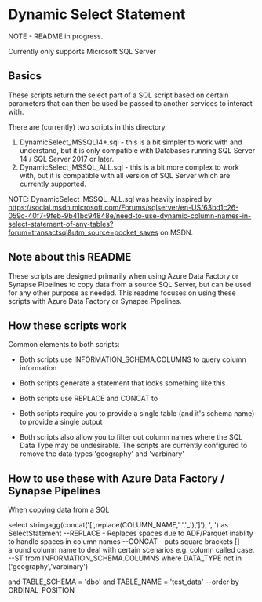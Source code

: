 # Dynamic Select Statement

NOTE - README in progress.

Currently only supports Microsoft SQL Server

## Basics
These scripts return the select part of a SQL script based on certain parameters that can then be used be passed to another services to interact with.

There are (currently) two scripts in this directory

1. DynamicSelect_MSSQL14+.sql - this is a bit simpler to work with and understand, but it is only compatible with Databases running SQL Server 14 / SQL Server 2017 or later.
2. DynamicSelect_MSSQL_ALL.sql - this is a bit more complex to work with, but it is compatible with all version of SQL Server which are currently supported.

NOTE: DynamicSelect_MSSQL_ALL.sql was heavily inspired by https://social.msdn.microsoft.com/Forums/sqlserver/en-US/63bd1c26-059c-40f7-9feb-9b41bc94848e/need-to-use-dynamic-column-names-in-select-statement-of-any-tables?forum=transactsql&utm_source=pocket_saves on MSDN.

## Note about this README

These scripts are designed primarily when using Azure Data Factory or Synapse Pipelines to copy data from a source SQL Server, but can be used for any other purpose as needed. This readme focuses on using these scripts with Azure Data Factory or Synapse Pipelines.

## How these scripts work

Common elements to both scripts:

* Both scripts use INFORMATION_SCHEMA.COLUMNS to query column information
* Both scripts generate a statement that looks something like this

        

* Both scripts use REPLACE and CONCAT to
* Both scripts require you to provide a single table (and it's schema name) to provide a single output
* Both scripts also allow you to filter out column names where the SQL Data Type may be undesirable. The scripts are currently configured to remove the data types 'geography' and 'varbinary'

## How to use these with Azure Data Factory / Synapse Pipelines

When copying data from a SQL

select stringagg(concat('[',replace(COLUMN_NAME,' ','_'),']'), ', ') as SelectStatement
--REPLACE - Replaces spaces due to ADF/Parquet inablity to handle spaces in column names
--CONCAT - puts  square brackets [] around column name to deal with certain scenarios e.g. column called case.
--ST
from INFORMATION_SCHEMA.COLUMNS
where DATA_TYPE not in ('geography','varbinary')

and TABLE_SCHEMA = 'dbo'
and TABLE_NAME = 'test_data'
--order by ORDINAL_POSITION
